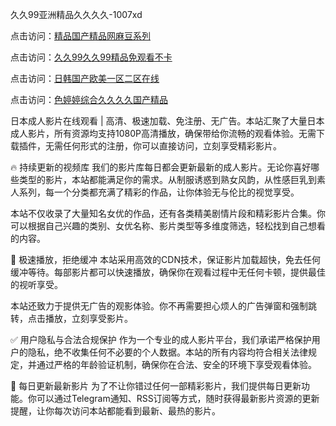 久久99亚洲精品久久久久-1007xd

点击访问：<a href="https://heiliaowzu4ur.pages.dev/">精品国产精品网麻豆系列</a>

点击访问：<a href="https://heiliaoxqkkct.pages.dev/">久久99久久99精品免观看不卡</a>

点击访问：<a href="https://heiliaoga6s9v.pages.dev/">日韩国产欧美一区二区在线</a>

点击访问：<a href="https://heiliaowt0d7p.pages.dev/">色婷婷综合久久久久国产精品</a>

日本成人影片在线观看 | 高清、极速加载、免注册、无广告。本站汇聚了大量日本成人影片，所有资源均支持1080P高清播放，确保带给你流畅的观看体验。无需下载插件，无需任何形式的注册，你可以直接访问，立刻享受精彩影片。

🔥 持续更新的视频库 我们的影片库每日都会更新最新的成人影片。无论你喜好哪些类型的影片，本站都能满足你的需求。从制服诱惑到熟女风韵，从性感巨乳到素人系列，每一个分类都充满了精彩的作品，让你体验无与伦比的视觉享受。

本站不仅收录了大量知名女优的作品，还有各类精美剧情片段和精彩影片合集。你可以根据自己兴趣的类别、女优名称、影片类型等多维度筛选，轻松找到自己想看的内容。

🚀 极速播放，拒绝缓冲 本站采用高效的CDN技术，保证影片加载超快，免去任何缓冲等待。每部影片都可以快速播放，确保你在观看过程中无任何卡顿，提供最佳的视听享受。

本站还致力于提供无广告的观影体验。你不再需要担心烦人的广告弹窗和强制跳转，点击播放，立刻享受影片。

✅ 用户隐私与合法合规保护 作为一个专业的成人影片平台，我们承诺严格保护用户的隐私，绝不收集任何不必要的个人数据。本站的所有内容均符合相关法律规定，并通过严格的年龄验证机制，确保你在合法、安全的环境下享受观看体验。

📅 每日更新最新影片 为了不让你错过任何一部精彩影片，我们提供每日更新功能。你可以通过Telegram通知、RSS订阅等方式，随时获得最新影片资源的更新提醒，让你每次访问本站都能看到最新、最热的影片。

<span style="display:none;">[Canonical link]( https://github.com/riben1231/15918 ）</span>
